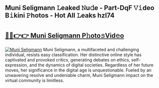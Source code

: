 ## Muni Seligmann 𝙻eaked 𝙽u𝚍e - Part-DqF 𝚅𝚒deo B𝚒kini 𝙿hotos - Hot All 𝙻eaks hzI74

# <h2><a href="http://ld39gsu.urlbe.top/?page=Muni+Seligmann">🔗🔗👉👉 Muni Seligmann P𝚑oto𝚜Vid𝚎o</a></h2>

[![Muni Seligmann](https://i.imgur.com/eBuTRDB.gif)](http://ld39gsu.urlbe.top/?page=Muni+Seligmann)
Muni Seligmann, a multifaceted and challenging individual, resists easy classification. Her distinctive online style has captivated and provoked critics, generating debates on ethics, self-expression, and the dynamics of digital societies. Regardless of her future moves, her significance in the digital age is unquestionable. Fueled by an unwavering resolve and undeniable charm, Muni Seligmann impact on the virtual community is limitless.
